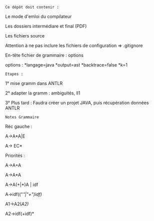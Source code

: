 	Ce dépôt doit contenir :
	
Le mode d'emloi du compilateur

Les dossiers intermédiare et final (PDF)

Les fichiers source

Attention à ne pas inclure les fichiers de configuration => .gitignore

En-tête fichier de grammaire : options 

options : *langage=java *output=ast *backtrace=false *k=1


	Etapes :
1° mise gramm dans ANTLR 

2° adapter la gramm : ambiguités, ll1

3° Plus tard :
Faudra créer un projet JAVA, puis récupération données ANTLR


	Notes Grammaire
Réc gauche :

A->A*A|E
	
A-> EC*


Priorités :
	
A->A+A

A->A*A
	
A->A(+|*)A | idf

A->idf(("*"|"+")idf)*

A1->A2(*A2)*

A2->idf(+idf)*






